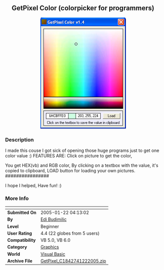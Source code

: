 ﻿<div align="center">

## GetPixel Color \(colorpicker for programmers\)

<img src="PIC200512123457346.jpg">
</div>

### Description

I made this couse I got sick of opening those huge programs just to get one color value :) FEATURES ARE: Click on picture to get the color,

You get HEX(vb) and RGB color, By clicking on a textbox with the value, it's copied to clipboard, LOAD button for loading your own pictures.     ################

I hope I helped, Have fun! :)
 
### More Info
 


<span>             |<span>
---                |---
**Submitted On**   |2005-01-22 04:13:02
**By**             |[Edi Budimilic](https://github.com/Planet-Source-Code/PSCIndex/blob/master/ByAuthor/edi-budimilic.md)
**Level**          |Beginner
**User Rating**    |4.4 (22 globes from 5 users)
**Compatibility**  |VB 5\.0, VB 6\.0
**Category**       |[Graphics](https://github.com/Planet-Source-Code/PSCIndex/blob/master/ByCategory/graphics__1-46.md)
**World**          |[Visual Basic](https://github.com/Planet-Source-Code/PSCIndex/blob/master/ByWorld/visual-basic.md)
**Archive File**   |[GetPixel\_C1842741222005\.zip](https://github.com/Planet-Source-Code/edi-budimilic-getpixel-color-colorpicker-for-programmers__1-58432/archive/master.zip)








